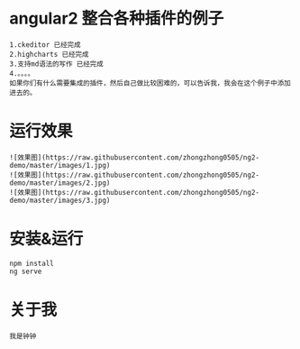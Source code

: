 # angular2 整合各种插件的例子
    1.ckeditor 已经完成
    2.highcharts 已经完成
    3.支持md语法的写作 已经完成
    4.。。。。
    如果你们有什么需要集成的插件，然后自己做比较困难的，可以告诉我，我会在这个例子中添加进去的。

# 运行效果
    ![效果图](https://raw.githubusercontent.com/zhongzhong0505/ng2-demo/master/images/1.jpg)
    ![效果图](https://raw.githubusercontent.com/zhongzhong0505/ng2-demo/master/images/2.jpg)
    ![效果图](https://raw.githubusercontent.com/zhongzhong0505/ng2-demo/master/images/3.jpg)

# 安装&运行
    npm install 
    ng serve

# 关于我
    我是钟钟

    
